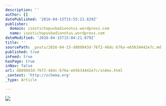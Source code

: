 ```yaml
---
description: ''
author: []
datePublished: '2016-04-15T15:55:21.829Z'
publisher:
  domain: isostichopusbadionotus.wordpress.com
  name: isostichopusbadionotus.wordpress.com
dateModified: '2016-04-15T15:04:21.079Z'
title: ''
sourcePath: _posts/2016-04-15-d889843d-76f2-46dc-b76a-e65634442e7c.md
published: true
inFeed: true
hasPage: true
inNav: false
url: d889843d-76f2-46dc-b76a-e65634442e7c/index.html
_context: 'http://schema.org'
_type: Article

---
```

![](https://isostichopusbadionotus.files.wordpress.com/2016/04/p3050064.jpg?w=562&h=461&crop=1)